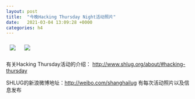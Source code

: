```yaml
---
layout: post
title:  "今晚Hacking Thursday Night活动照片"
date:   2021-03-04 13:09:28 +0000
categories: h4
---
```


[<img src='/res2021q1/l304.h4/l304_1948_1700+08.1920p.jpg' style='margin:10px'>](/res2021q1/l304.h4/l304_1948_1700+08.JPG)
[<img src='/res2021q1/l304.h4/l304_2013_2700+08.1920p.jpg' style='margin:10px'>](/res2021q1/l304.h4/l304_2013_2700+08.JPG)

有关Hacking Thursday活动的介绍：
http://www.shlug.org/about/#hacking-thursday

SHLUG的新浪微博地址：http://weibo.com/shanghailug 有每次活动照片以及信息发布


